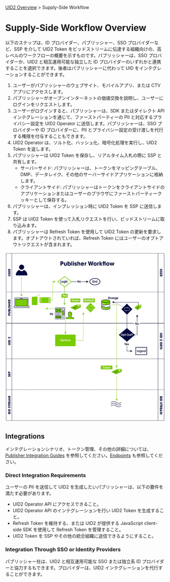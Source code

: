 [UID2 Overview](../README-ja.md) > Supply-Side Workflow

# Supply-Side Workflow Overview

以下のステップは、ID プロバイダー、パブリッシャー、SSO プロバイダーなど、SSP を介して UID2 Token をビッドストリームに伝達する組織向けの、高レベルのワークフローの概要を示すものです。パブリッシャーは、SSO プロバイダーか、UID2 と相互運用可能な独立した ID プロバイダーのいずれかと連携することを選択できます。後者はパブリッシャーに代わって UID をインテグレーションすることができます。

1. ユーザーがパブリッシャーのウェブサイト、モバイルアプリ、または CTV アプリにアクセスします。
2. パブリッシャーがオープンインターネットの価値交換を説明し、ユーザーにログインをリクエストします。
3. ユーザーがログインすると、パブリッシャーは、SDK またはダイレクト API インテグレーションを通じて、ファーストパーティーの PII と対応するプライバシー設定を UID2 Operator に送信します。パブリッシャーは、SSO プロバイダーや ID プロバイダーに、PII とプライバシー設定の受け渡しを代行する権限を付与することもできます。
4. UID2 Operator は、ソルト化、ハッシュ化、暗号化処理を実行し、UID2 Token を返します。
5. パブリッシャーは UID2 Token を保存し、リアルタイム入札の際に SSP と共有します。
   - サーバーサイド: パブリッシャーは、トークンをマッピングテーブル、DMP、データレイク、その他のサーバーサイドアプリケーションに格納します。
   - クライアントサイド: パブリッシャーはトークンをクライアントサイドのアプリケーションまたはユーザーのブラウザにファーストパーティークッキーとして保存する。
6. パブリッシャーは、インプレッション時に UID2 Token を SSP に送信します。
7. SSP は UID2 Token を使って入札リクエストを行い、ビッドストリームに取り込みます。
8. パブリッシャーは Refresh Token を使用して UID2 Token の更新を要求します。オプトアウトされていれば、Refresh Token にはユーザーのオプトアウトリクエストが含まれます。

![Publisher Workflow](../images/publisher_workflow.jpg)

## Integrations

インテグレーションシナリオ、トークン管理、その他の詳細については、[Publisher Integration Guides](../api-ja/v2/guides/README.md) を参照してください。[Endpoints](../api-ja/v2/endpoints/README.md) も参照してください。

### Direct Integration Requirements

ユーザーの PII を送信して UID2 を生成したいパブリッシャーは、以下の要件を満たす必要があります。

- UID2 Operator API にアクセスできること。
- UID2 Operator API のインテグレーションを行い UID2 Token を生成すること。
- Refresh Token を維持する、または UID2 が提供する JavaScript client-side SDK を使用して Refresh Token を管理すること。
- UID2 Token を SSP やその他の統合組織に送信できるようにすること。

### Integration Through SSO or Identity Providers

パブリッシャー社は、UID2 と相互運用可能な SSO または独立系 ID プロバイダーと協力するもできます。プロバイダーは、UID2 インテグレーションを代行することができます。
